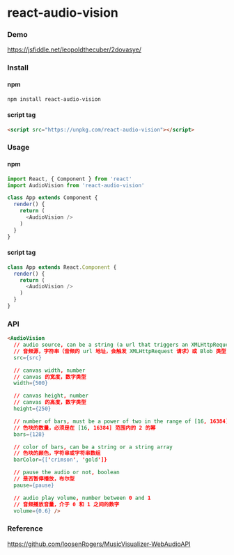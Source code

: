 # react-audio-vision

### Demo
https://jsfiddle.net/leopoldthecuber/2dovasye/

### Install

#### npm
```bash
npm install react-audio-vision
```

#### script tag
```html
<script src="https://unpkg.com/react-audio-vision"></script>
```

### Usage

#### npm
```js
import React, { Component } from 'react'
import AudioVision from 'react-audio-vision'

class App extends Component {
  render() {
    return (
      <AudioVision />
    )
  }
}
```

#### script tag
```js
class App extends React.Component {
  render() {
    return (
      <AudioVision />
    )
  }
}
```

### API
```html
<AudioVision
  // audio source, can be a string (a url that triggers an XMLHttpRequest) or a blob
  // 音频源，字符串（音频的 url 地址，会触发 XMLHttpRequest 请求）或 Blob 类型
  src={src}

  // canvas width, number
  // canvas 的宽度，数字类型
  width={500}

  // canvas height, number
  // canvas 的高度，数字类型
  height={250}

  // number of bars, must be a power of two in the range of [16, 16384]
  // 色块的数量，必须是在 [16, 16384] 范围内的 2 的幂
  bars={128}

  // color of bars, can be a string or a string array
  // 色块的颜色，字符串或字符串数组
  barColor={['crimson', 'gold']}

  // pause the audio or not, boolean
  // 是否暂停播放，布尔型
  pause={pause}

  // audio play volume, number between 0 and 1
  // 音频播放音量，介于 0 和 1 之间的数字
  volume={0.6} />
```

### Reference
https://github.com/loosenRogers/MusicVisualizer-WebAudioAPI
